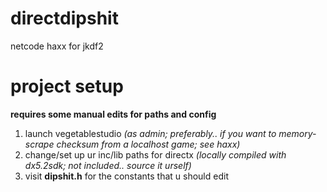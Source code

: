 # directdipshit
netcode haxx for jkdf2

# project setup
**requires some manual edits for paths and config**

1. launch vegetablestudio *(as admin; preferably.. if you want to memory-scrape checksum from a localhost game; see haxx)*
2. change/set up  ur inc/lib paths for directx  *(locally compiled with dx5.2sdk;  not included.. source it urself)*
3. visit **dipshit.h**  for the constants that u should edit
